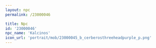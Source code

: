 ```yaml
---
layout: npc
permalink: /23000046

title: Npc
id: '23000046'
npc_name: 'Kalcinos'
icon_url: 'portrait/mob/23000045_b_cerberosthreeheadpurple_p.png'
---
```

